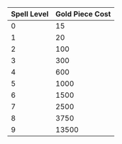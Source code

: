 
| Spell Level | Gold Piece Cost |
| ----------- | --------------- |
| 0           | 15              |
| 1           | 20              |
| 2           | 100             |
| 3           | 300             |
| 4           | 600             |
| 5           | 1000            |
| 6           | 1500            |
| 7           | 2500            |
| 8           | 3750            |
| 9           | 13500           |
